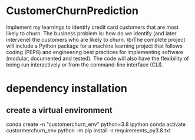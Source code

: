 # CustomerChurnPrediction
Implement my learnings to identify credit card customers that are most likely to churn.
The business problem is: how do we identify (and later intervene) the customers who are likely to churn.
\brThe complete project will include a Python package for a machine learning project that follows coding (PEP8) and engineering best practices for implementing software (modular, documented and tested). The code will also have the flexibility of being run interactively or from the command-line interface (CLI).

# dependency installation
## create a virtual environment 
conda create -n "customerchurn_env" python=3.8 ipython
conda activate custormerchurn_env
python -m pip install -r requirements_py3.8.txt

